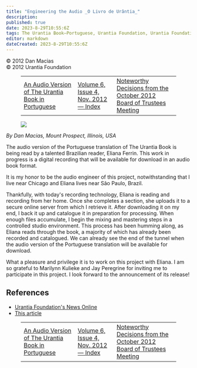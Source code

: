 ```yaml
---
title: "Engineering the Audio _O Livro de Urântia_"
description: 
published: true
date: 2023-8-29T10:55:6Z
tags: The Urantia Book—Portuguese, Urantia Foundation, Urantia Foundation News Online, article
editor: markdown
dateCreated: 2023-8-29T10:55:6Z
---
```


<p class="v-card v-sheet theme--light gray lighten-3 px-2">© 2012 Dan Macias<br>© 2012 Urantia Foundation</p>
<figure class="table chapter-navigator">
  <table>
    <tbody>
      <tr>
        <td>
        <a href="/en/article/Eliana_Valeria_Ferrin/An_Audio_Version_of_The_Urantia_Book_in_Portuguese">
          <span class="mdi mdi-arrow-left-drop-circle"></span><span class="pl-2">An Audio Version of The Urantia Book in Portuguese</span>
        </a>
        </td>
        <td>
        <a href="/en/index/articles_uf_news_online#volume-6-issue-4-nov-2012">
          <span class="mdi mdi-book-open-variant"></span><span class="pl-2">Volume 6, Issue 4, Nov. 2012 — Index</span>
        </a>
        </td>
        <td>
        <a href="/en/article/Marilynn_Kulieke/Noteworthy_Decisions_from_the_October_2012_Board_of_Trustees_Meeting">
          <span class="pr-2">Noteworthy Decisions from the October 2012 Board of Trustees Meeting</span><span class="mdi mdi-arrow-right-drop-circle"></span>
        </a>
        </td>
      </tr>
    </tbody>
  </table>
</figure>


<figure id="Figure_1" class="image urantiapedia">
<img src="/image/article/UF_News_Online/2012_11/014.jpg">
</figure>

_By Dan Macias, Mount Prospect, Illinois, USA_

The audio version of the Portuguese translation of The Urantia Book is being read by a talented Brazilian reader, Eliana Ferrin. This work in progress is a digital recording that will be available for download in an audio book format.

It is my honor to be the audio engineer of this project, notwithstanding that I live near Chicago and Eliana lives near São Paulo, Brazil.

Thankfully, with today's recording technology, Eliana is reading and recording from her home. Once she completes a section, she uploads it to a secure online server from which I retrieve it. After downloading it on my end, I back it up and catalogue it in preparation for processing. When enough files accumulate, I begin the mixing and mastering steps in a controlled studio environment.
This process has been humming along, as Eliana reads through the book, a majority of which has already been recorded and catalogued. We can already see the end of the tunnel when the audio version of the Portuguese translation will be available for download.

What a pleasure and privilege it is to work on this project with Eliana. I am so grateful to Marilynn Kulieke and Jay Peregrine for inviting me to participate in this project. I look forward to the announcement of its release!


## References

- [Urantia Foundation's News Online](https://www.urantia.org/urantia-foundation/newsletter-pdf-archives)
- [This article](https://www.urantia.org/news/2012-11/engineering-audio-o-livro-de-urantia)

<figure class="table chapter-navigator">
  <table>
    <tbody>
      <tr>
        <td>
        <a href="/en/article/Eliana_Valeria_Ferrin/An_Audio_Version_of_The_Urantia_Book_in_Portuguese">
          <span class="mdi mdi-arrow-left-drop-circle"></span><span class="pl-2">An Audio Version of The Urantia Book in Portuguese</span>
        </a>
        </td>
        <td>
        <a href="/en/index/articles_uf_news_online#volume-6-issue-4-nov-2012">
          <span class="mdi mdi-book-open-variant"></span><span class="pl-2">Volume 6, Issue 4, Nov. 2012 — Index</span>
        </a>
        </td>
        <td>
        <a href="/en/article/Marilynn_Kulieke/Noteworthy_Decisions_from_the_October_2012_Board_of_Trustees_Meeting">
          <span class="pr-2">Noteworthy Decisions from the October 2012 Board of Trustees Meeting</span><span class="mdi mdi-arrow-right-drop-circle"></span>
        </a>
        </td>
      </tr>
    </tbody>
  </table>
</figure>
